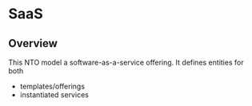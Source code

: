 # SaaS

## Overview

This NTO model a software-as-a-service offering. It defines entities for both

* templates/offerings
* instantiated services

